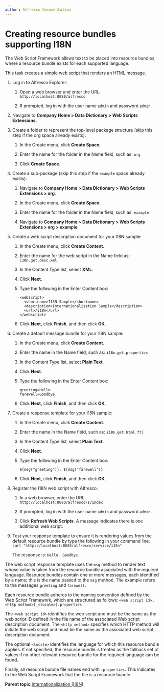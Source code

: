 ```yaml
---
author: Alfresco Documentation
---
```


# Creating resource bundles supporting I18N

The Web Script Framework allows text to be placed into resource bundles, where a resource bundle exists for each supported language.

This task creates a simple web script that renders an HTML message.

1.  Log in to Alfresco Explorer:

    1.  Open a web browser and enter the URL: `http://localhost:8080/alfresco`

    2.  If prompted, log in with the user name `admin` and password `admin`.

2.  Navigate to **Company Home \> Data Dictionary \> Web Scripts Extensions**.

3.  Create a folder to represent the top-level package structure \(skip this step if the org space already exists\):

    1.  In the Create menu, click **Create Space**.

    2.  Enter the name for the folder in the Name field, such as: `org`

    3.  Click **Create Space**.

4.  Create a sub-package \(skip this step if the `example` space already exists\):

    1.  Navigate to **Company Home \> Data Dictionary \> Web Scripts Extensions \> org**.

    2.  In the Create menu, click **Create Space**.

    3.  Enter the name for the folder in the Name field, such as: `example`

    4.  Navigate to **Company Home \> Data Dictionary \> Web Scripts Extensions \> org \> example**.

5.  Create a web script description document for your I18N sample:

    1.  In the Create menu, click **Create Content**.

    2.  Enter the name for the web script in the Name field as: `i18n.get.desc.xml`

    3.  In the Content Type list, select **XML**.

    4.  Click **Next**.

    5.  Type the following in the Enter Content box:

        ```
        <webscript>
          <shortname>I18N Sample</shortname>
          <description>Internationalization Sample</description>
          <url>/i18n</url>
        </webscript>
        ```

    6.  Click **Next**, click **Finish**, and then click **OK**.

6.  Create a default message bundle for your I18N sample:

    1.  In the Create menu, click **Create Content**.

    2.  Enter the name in the Name field, such as: `i18n.get.properties`

    3.  In the Content Type list, select **Plain Text**.

    4.  Click **Next**.

    5.  Type the following in the Enter Content box:

        ```
        greeting=Hello
        farewell=Goodbye
        ```

    6.  Click **Next**, click **Finish**, and then click **OK**.

7.  Create a response template for your I18N sample:

    1.  In the Create menu, click **Create Content**.

    2.  Enter the name in the Name field, such as: `i18n.get.html.ftl`

    3.  In the Content Type list, select **Plain Text**.

    4.  Click **Next**.

    5.  Type the following in the Enter Content box:

        ```
        ${msg("greeting")}. ${msg("farewell")}
        ```

    6.  Click **Next**, click **Finish**, and then click **OK**.

8.  Register the I18N web script with Alfresco.

    1.  In a web browser, enter the URL: `http://localhost:8080/alfresco/s/index`

    2.  If prompted, log in with the user name `admin` and password `admin`.

    3.  Click **Refresh Web Scripts**. A message indicates there is one additional web script.

9.  Test your response template to ensure it is rendering values from the default resource bundle by type the following in your command line: `curl "http://localhost:8080/alfresco/service/i18n"`

    The response is: `Hello. Goodbye.`


The web script response template uses the `msg` method to render text whose value is taken from the resource bundle associated with the required language. Resource bundles contain one or more messages, each identified by a name; this is the name passed to the `msg` method. The example refers to the messages `greeting` and `farewell`.

Each resource bundle adheres to the naming convention defined by the Web Script Framework, which are structured as follows: `<web script id>.<http method>[_<locale>].properties`

The `<web script id>` identifies the web script and must be the same as the web script ID defined in the file name of the associated Web script description document. The `<http method>` specifies which HTTP method will initiate the web script and must be the same as the associated web script description document.

The optional `<locale>` identifies the language for which this resource bundle applies. If not specified, the resource bundle is treated as the fallback set of values if no other relevant resource bundle for the required language can be found.

Finally, all resource bundle file names end with `.properties`. This indicates to the Web Script Framework that the file is a resource bundle.

**Parent topic:**[Internationalization \(I18N\)](../concepts/ws-I18N.md)

